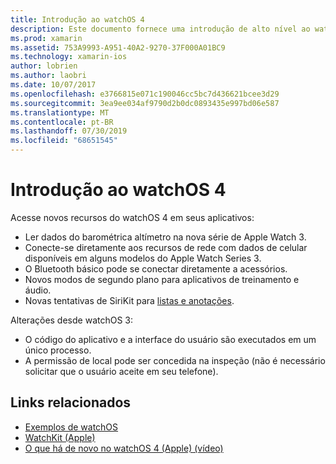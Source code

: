 ```yaml
---
title: Introdução ao watchOS 4
description: Este documento fornece uma introdução de alto nível ao watchOS 4, descrevendo os novos recursos que agora estão disponíveis para os desenvolvedores do Xamarin.
ms.prod: xamarin
ms.assetid: 753A9993-A951-40A2-9270-37F000A01BC9
ms.technology: xamarin-ios
author: lobrien
ms.author: laobri
ms.date: 10/07/2017
ms.openlocfilehash: e3766815e071c190046cc5bc7d436621bcee3d29
ms.sourcegitcommit: 3ea9ee034af9790d2b0dc0893435e997bd06e587
ms.translationtype: MT
ms.contentlocale: pt-BR
ms.lasthandoff: 07/30/2019
ms.locfileid: "68651545"
---
```

# <a name="introduction-to-watchos-4"></a>Introdução ao watchOS 4

Acesse novos recursos do watchOS 4 em seus aplicativos:

* Ler dados do barométrica altímetro na nova série de Apple Watch 3.
* Conecte-se diretamente aos recursos de rede com dados de celular disponíveis em alguns modelos do Apple Watch Series 3.
* O Bluetooth básico pode se conectar diretamente a acessórios.
* Novos modos de segundo plano para aplicativos de treinamento e áudio.
* Novas tentativas de SiriKit para [listas e anotações](~/ios/platform/introduction-to-ios11/sirikit.md).

Alterações desde watchOS 3:

* O código do aplicativo e a interface do usuário são executados em um único processo.
* A permissão de local pode ser concedida na inspeção (não é necessário solicitar que o usuário aceite em seu telefone).

## <a name="related-links"></a>Links relacionados

* [Exemplos de watchOS](https://docs.microsoft.com/samples/browse/?products=xamarin&term=Xamarin.iOS+watchOS)
* [WatchKit (Apple)](https://developer.apple.com/documentation/watchkit)
* [O que há de novo no watchOS 4 (Apple) (vídeo)](https://developer.apple.com/videos/play/wwdc2017/205/)
